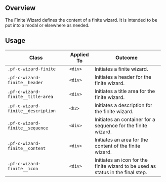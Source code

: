 ## Overview

The Finite Wizard defines the content of a finite wizard. It is intended to be put into a modal or elsewhere as needed.

## Usage

| Class | Applied To | Outcome |
| -- | -- | -- |
| `.pf-c-wizard-finite` | `<div>` |  Initiates a finite wizard. |
| `.pf-c-wizard-finite__header` | `<div>` | Initiates a header for the finite wizard. |
| `.pf-c-wizard-finite__title-area` | `<div>` | Initiates a title area for the finite wizard. |
| `.pf-c-wizard-finite__description` | `<h2>` | Initiates a description for the finite wizard. |
| `.pf-c-wizard-finite__sequence` | `<div>` | Initiates an container for a sequence for the finite wizard. |
| `.pf-c-wizard-finite__content` | `<div>` | Initiates an area for the content of the finite wizard. |
| `.pf-c-wizard-finite__icon` | `<div>` | Initiates an icon for the finite wizard to be used as status in the final step. |
